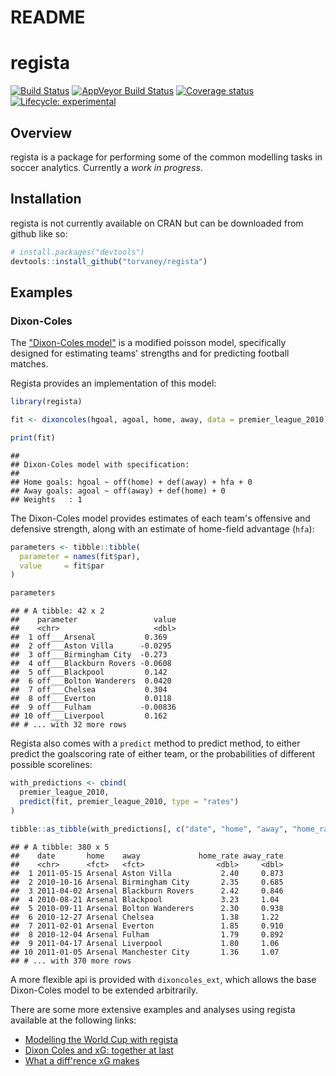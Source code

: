 README
================

<!-- README.md is generated from README.Rmd. Please edit that file -->
regista
=======

[![Build Status](https://travis-ci.org/Torvaney/regista.svg?branch=master)](https://travis-ci.org/Torvaney/regista) [![AppVeyor Build Status](https://ci.appveyor.com/api/projects/status/github/Torvaney/regista?branch=master&svg=true)](https://ci.appveyor.com/project/Torvaney/regista) [![Coverage status](https://codecov.io/gh/Torvaney/regista/branch/master/graph/badge.svg)](https://codecov.io/github/Torvaney/regista?branch=master) [![Lifecycle: experimental](https://img.shields.io/badge/lifecycle-experimental-orange.svg)](https://www.tidyverse.org/lifecycle/#experimental)

Overview
--------

regista is a package for performing some of the common modelling tasks in soccer analytics. Currently a *work in progress*.

Installation
------------

regista is not currently available on CRAN but can be downloaded from github like so:

``` r
# install.packages("devtools")
devtools::install_github("torvaney/regista")
```

Examples
--------

### Dixon-Coles

The ["Dixon-Coles model"](http://web.math.ku.dk/~rolf/teaching/thesis/DixonColes.pdf) is a modified poisson model, specifically designed for estimating teams' strengths and for predicting football matches.

Regista provides an implementation of this model:

``` r
library(regista)

fit <- dixoncoles(hgoal, agoal, home, away, data = premier_league_2010)

print(fit)
```

    ## 
    ## Dixon-Coles model with specification:
    ## 
    ## Home goals: hgoal ~ off(home) + def(away) + hfa + 0
    ## Away goals: agoal ~ off(away) + def(home) + 0
    ## Weights   : 1

The Dixon-Coles model provides estimates of each team's offensive and defensive strength, along with an estimate of home-field advantage (`hfa`):

``` r
parameters <- tibble::tibble(
  parameter = names(fit$par),
  value     = fit$par
)

parameters
```

    ## # A tibble: 42 x 2
    ##    parameter                 value
    ##    <chr>                     <dbl>
    ##  1 off___Arsenal           0.369  
    ##  2 off___Aston Villa      -0.0295 
    ##  3 off___Birmingham City  -0.273  
    ##  4 off___Blackburn Rovers -0.0608 
    ##  5 off___Blackpool         0.142  
    ##  6 off___Bolton Wanderers  0.0420 
    ##  7 off___Chelsea           0.304  
    ##  8 off___Everton           0.0118 
    ##  9 off___Fulham           -0.00836
    ## 10 off___Liverpool         0.162  
    ## # ... with 32 more rows

Regista also comes with a `predict` method to predict method, to either predict the goalscoring rate of either team, or the probabilities of different possible scorelines:

``` r
with_predictions <- cbind(
  premier_league_2010,
  predict(fit, premier_league_2010, type = "rates")
)

tibble::as_tibble(with_predictions[, c("date", "home", "away", "home_rate", "away_rate")])
```

    ## # A tibble: 380 x 5
    ##    date       home    away             home_rate away_rate
    ##    <chr>      <fct>   <fct>                <dbl>     <dbl>
    ##  1 2011-05-15 Arsenal Aston Villa           2.40     0.873
    ##  2 2010-10-16 Arsenal Birmingham City       2.35     0.685
    ##  3 2011-04-02 Arsenal Blackburn Rovers      2.42     0.846
    ##  4 2010-08-21 Arsenal Blackpool             3.23     1.04 
    ##  5 2010-09-11 Arsenal Bolton Wanderers      2.30     0.938
    ##  6 2010-12-27 Arsenal Chelsea               1.38     1.22 
    ##  7 2011-02-01 Arsenal Everton               1.85     0.910
    ##  8 2010-12-04 Arsenal Fulham                1.79     0.892
    ##  9 2011-04-17 Arsenal Liverpool             1.80     1.06 
    ## 10 2011-01-05 Arsenal Manchester City       1.36     1.07 
    ## # ... with 370 more rows

A more flexible api is provided with `dixoncoles_ext`, which allows the base Dixon-Coles model to be extended arbitrarily.

There are some more extensive examples and analyses using regista available at the following links:

-   [Modelling the World Cup with regista](http://www.statsandsnakeoil.com/2018/06/05/modelling-the-world-cup-with-regista/)
-   [Dixon Coles and xG: together at last](http://www.statsandsnakeoil.com/2018/06/22/dixon-coles-and-xg-together-at-last/)
-   [What a diff'rence xG makes](http://www.statsandsnakeoil.com/2018/07/15/what-a-diff-rence-xg-makes/)
